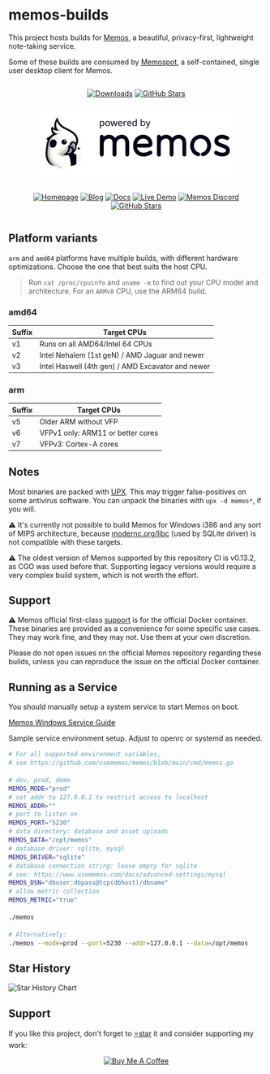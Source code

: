 # memos-builds

This project hosts builds for [Memos](https://github.com/usememos/memos), a beautiful, privacy-first, lightweight note-taking service.

Some of these builds are consumed by [Memospot](https://github.com/lincolnthalles/memospot), a self-contained, single user desktop client for Memos.

<div align="center" width="100%" style="display: flex; justify-content: center;">
  <p align="center" width="100%">

[![Downloads](https://img.shields.io/github/downloads/lincolnthalles/memos-builds/total?logo=github)](https://github.com/lincolnthalles/memos-builds/releases) [![GitHub Stars](https://img.shields.io/github/stars/lincolnthalles/memos-builds?logo=github)](https://github.com/lincolnthalles/memos-builds)

  </p>
</div>

<p align="center" width="100%">
  <a href="https://www.usememos.com/">
    <picture>
      <source
        media="(prefers-color-scheme: dark)"
        srcset="assets/powered-by-memos_dark.webp"
      />
      <source
        media="(prefers-color-scheme: light)"
        srcset="assets/powered-by-memos.webp"
      />
      <img height="128"
        alt="powered by memos"
        src="assets/powered-by-memos.webp"
      />
    </picture>
  </a>
</p>

<div align="center" width="100%" style="display: flex; justify-content: center;">
  <p align="center" width="100%">

[![Homepage](https://img.shields.io/badge/Home-blue)](https://www.usememos.com) [![Blog](https://img.shields.io/badge/Blog-gray)](https://www.usememos.com/blog) [![Docs](https://img.shields.io/badge/Docs-blue)](https://www.usememos.com/docs) [![Live Demo](https://img.shields.io/badge/Live-Demo-blue)](https://demo.usememos.com/) [![Memos Discord](https://img.shields.io/badge/Discord-chat-5865f2?logo=discord&logoColor=f5f5f5)](https://discord.gg/tfPJa4UmAv) [![GitHub Stars](https://img.shields.io/github/stars/usememos/memos?logo=github)](https://github.com/usememos/memos)

  </p>
</div>

## Platform variants

`arm` and `amd64` platforms have multiple builds, with different hardware optimizations. Choose the one that best suits the host CPU.

> Run `cat /proc/cpuinfo` and `uname -m` to find out your CPU model and architecture. For an `ARMv8` CPU, use the ARM64 build.

### amd64

| Suffix | Target CPUs                                       |
| ------ | ------------------------------------------------- |
|   v1   | Runs on all AMD64/Intel 64 CPUs                   |
|   v2   | Intel Nehalem (1st geN) / AMD Jaguar and newer    |
|   v3   | Intel Haswell (4th gen) / AMD Excavator and newer |

### arm

| Suffix | Target CPUs                       |
| ------ | ----------------------------------|
|   v5   | Older ARM without VFP             |
|   v6   | VFPv1 only: ARM11 or better cores |
|   v7   | VFPv3: Cortex-A cores             |

## Notes

Most binaries are packed with [UPX](https://upx.github.io/). This may trigger false-positives on some antivirus software. You can unpack the binaries with `upx -d memos*`, if you will.

⚠ It's currently not possible to build Memos for Windows i386 and any sort of MIPS architecture, because [modernc.org/libc](https://pkg.go.dev/modernc.org/sqlite#hdr-Supported_platforms_and_architectures) (used by SQLite driver) is not compatible with these targets.

⚠ The oldest version of Memos supported by this repository CI is v0.13.2, as CGO was used before that. Supporting legacy versions would require a very complex build system, which is not worth the effort.

## Support

⚠ Memos official first-class [support](https://github.com/usememos/memos/issues) is for the official Docker container.
These binaries are provided as a convenience for some specific use cases. They may work fine, and they may not. Use them at your own discretion.

Please do not open issues on the official Memos repository regarding these builds, unless you can reproduce the issue on the official Docker container.

## Running as a Service

You should manually setup a system service to start Memos on boot.

[Memos Windows Service Guide](docs/windows-service.md)

Sample service environment setup. Adjust to openrc or systemd as needed.

```sh
# For all supported environment variables,
# see https://github.com/usememos/memos/blob/main/cmd/memos.go

# dev, prod, demo
MEMOS_MODE="prod"
# set addr to 127.0.0.1 to restrict access to localhost
MEMOS_ADDR=""
# port to listen on
MEMOS_PORT="5230"
# data directory: database and asset uploads
MEMOS_DATA="/opt/memos"
# database driver: sqlite, mysql
MEMOS_DRIVER="sqlite"
# database connection string: leave empty for sqlite
# see: https://www.usememos.com/docs/advanced-settings/mysql
MEMOS_DSN="dbuser:dbpass@tcp(dbhost)/dbname"
# allow metric collection
MEMOS_METRIC="true"

./memos

# Alternatively:
./memos --mode=prod --port=5230 --addr=127.0.0.1 --data=/opt/memos
```

## Star History

<picture>
  <source
    media="(prefers-color-scheme: dark)"
    srcset="
      https://api.star-history.com/svg?repos=lincolnthalles/memos-builds&type=Date&theme=dark
    "
  />
  <source
    media="(prefers-color-scheme: light)"
    srcset="
      https://api.star-history.com/svg?repos=lincolnthalles/memos-builds&type=Date
    "
  />
  <img
    alt="Star History Chart"
    src="https://api.star-history.com/svg?repos=lincolnthalles/memos-builds&type=Date"
  />
</picture>

## Support

If you like this project, don't forget to [⭐star](https://github.com/lincolnthalles/memos-builds) it and consider supporting my work:

<p align="center" width="100%">

  <a href="https://www.buymeacoffee.com/lincolnthalles">
    <img src="https://www.buymeacoffee.com/assets/img/custom_images/orange_img.png" alt="Buy Me A Coffee" />
  </a>
</p>
